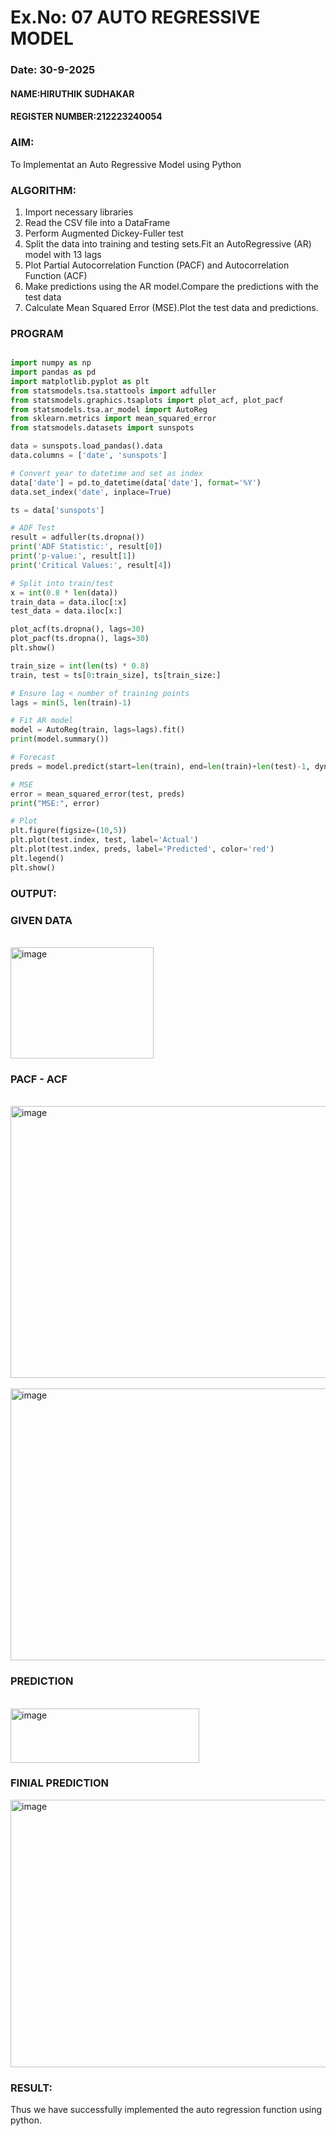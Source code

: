 # Ex.No: 07                                       AUTO REGRESSIVE MODEL
### Date: 30-9-2025

#### NAME:HIRUTHIK SUDHAKAR
#### REGISTER NUMBER:212223240054

### AIM:
To Implementat an Auto Regressive Model using Python
### ALGORITHM:
1. Import necessary libraries
2. Read the CSV file into a DataFrame
3. Perform Augmented Dickey-Fuller test
4. Split the data into training and testing sets.Fit an AutoRegressive (AR) model with 13 lags
5. Plot Partial Autocorrelation Function (PACF) and Autocorrelation Function (ACF)
6. Make predictions using the AR model.Compare the predictions with the test data
7. Calculate Mean Squared Error (MSE).Plot the test data and predictions.
### PROGRAM
```PYTHON

import numpy as np
import pandas as pd
import matplotlib.pyplot as plt
from statsmodels.tsa.stattools import adfuller
from statsmodels.graphics.tsaplots import plot_acf, plot_pacf
from statsmodels.tsa.ar_model import AutoReg
from sklearn.metrics import mean_squared_error
from statsmodels.datasets import sunspots

data = sunspots.load_pandas().data
data.columns = ['date', 'sunspots']

# Convert year to datetime and set as index
data['date'] = pd.to_datetime(data['date'], format='%Y')
data.set_index('date', inplace=True)

ts = data['sunspots']

# ADF Test
result = adfuller(ts.dropna())
print('ADF Statistic:', result[0])
print('p-value:', result[1])
print('Critical Values:', result[4])

# Split into train/test
x = int(0.8 * len(data))
train_data = data.iloc[:x]
test_data = data.iloc[x:]

plot_acf(ts.dropna(), lags=30)
plot_pacf(ts.dropna(), lags=30)
plt.show()

train_size = int(len(ts) * 0.8)
train, test = ts[0:train_size], ts[train_size:]

# Ensure lag < number of training points
lags = min(5, len(train)-1)

# Fit AR model
model = AutoReg(train, lags=lags).fit()
print(model.summary())

# Forecast
preds = model.predict(start=len(train), end=len(train)+len(test)-1, dynamic=False)

# MSE
error = mean_squared_error(test, preds)
print("MSE:", error)

# Plot
plt.figure(figsize=(10,5))
plt.plot(test.index, test, label='Actual')
plt.plot(test.index, preds, label='Predicted', color='red')
plt.legend()
plt.show()


```
### OUTPUT:

### GIVEN DATA
<br>
<img width="229" height="178" alt="image" src="https://github.com/user-attachments/assets/cbe42be7-cba8-4adf-aa95-0cc24cf1b066" />
<br>

### PACF - ACF
<br>
<img width="568" height="435" alt="image" src="https://github.com/user-attachments/assets/4b08daa4-4969-4d9d-8a56-ab07aea634b0" />
<br>
<br>
<img width="568" height="435" alt="image" src="https://github.com/user-attachments/assets/f27ceb7b-d286-41cd-be84-9d0383f13644" />
<br>

### PREDICTION
<br>
<img width="302" height="87" alt="image" src="https://github.com/user-attachments/assets/a9f3f6f1-b934-4479-afda-0f4f9fb2335b" />

<br>

### FINIAL PREDICTION
<img width="836" height="428" alt="image" src="https://github.com/user-attachments/assets/3d701547-aad8-4ea3-b431-bd8fea596c5a" />


### RESULT:
Thus we have successfully implemented the auto regression function using python.
